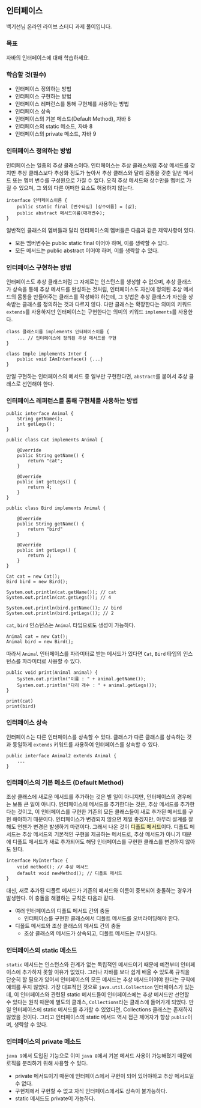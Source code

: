 ## 인터페이스

백기선님 온라인 라이브 스터디 과제 풀이입니다.

### 목표

자바의 인터페이스에 대해 학습하세요.

### 학습할 것(필수)

- 인터페이스 정의하는 방법
- 인터페이스 구현하는 방법
- 인터페이스 레퍼런스를 통해 구현체를 사용하는 방법
- 인터페이스 상속
- 인터페이스의 기본 메소드(Default Method), 자바 8
- 인터페이스의 static 메소드, 자바 8
- 인터페이스의 private 메소드, 자바 9

### 인터페이스 정의하는 방법

인터페이스는 일종의 추상 클래스이다. 인터페이스는 추상 클래스처럼 추상 메서드를 갖지만 추상 클래스보다 추상화 정도가 높아서 추상 클래스와 달리 몸통을 갖춘 일반 메서드 또는 멤버 변수를 구성원으로 가질 수 없다. 오직 추상 메서드와 상수만을 멤버로 가질 수 있으며, 그 외의 다른 어떠한 요소도 허용하지 않는다.

```
interface 인터페이스이름 {
    public static final [변수타입] [상수이름] = [값];
    public abstract 메서드이름(매개변수);
}
```

일반적인 클래스의 멤버들과 달리 인터페이스의 멤버들은 다음과 같은 제약사항이 있다.

- 모든 멤버변수는 public static final 이어야 하며, 이를 생략할 수 있다.
- 모든 메서드는 public abstract 이어야 하며, 이를 생략할 수 있다.

### 인터페이스 구현하는 방법

인터페이스도 추상 클래스처럼 그 자체로는 인스턴스를 생성할 수 없으며, 추상 클래스가 상속을 통해 추상 메서드를 완성하는 것처럼, 인터페이스도 자신에 정의된 추상 메서드의 몸통을 만들어주는 클래스를 작성해야 하는데, 그 방법은 추상 클래스가 자신을 상속받는 클래스를 정의하는 것과 다르지 않다. 다만 클래스는 확장한다는 의미의 키워드 `extends`를 사용하지만 인터페이스는 구현한다는 의미의 키워드 `implements`를 사용한다.

```
class 클래스이름 implements 인터페이스이름 {
    ... // 인터페이스에 정의된 추상 메서드를 구현
}

class Imple implements Inter {
    public void IAmInterface() {...}
}
```

만일 구현하는 인터페이스의 메서드 중 일부만 구현한다면, `abstract`를 붙여서 추상 클래스로 선언해야 한다.

### 인터페이스 레퍼런스를 통해 구현체를 사용하는 방법

```
public interface Animal {
    String getName();
    int getLegs();
}

public class Cat implements Animal {

    @Override
    public String getName() {
        return "cat";
    }

    @Override
    public int getLegs() {
        return 4;
    }
}

public class Bird implements Animal {

    @Override
    public String getName() {
        return "bird"
    }

    @Override
    public int getLegs() {
        return 2;
    }
}
```

```
Cat cat = new Cat();
Bird bird = new Bird();

System.out.println(cat.getName()); // cat
System.out.println(cat.getLegs()); // 4

System.out.println(bird.getName()); // bird
System.out.println(bird.getLegs()); // 2
```

`cat`, `bird` 인스턴스는 `Animal` 타입으로도 생성이 가능하다.

```
Animal cat = new Cat();
Animal bird = new Bird();
```

따라서 `Animal` 인터페이스를 파라미터로 받는 메서드가 있다면 `Cat`, `Bird` 타입의 인스턴스를 파라미터로 사용할 수 있다.

```
public void print(Animal animal) {
    System.out.println("이름 : " + animal.getName());
    System.out.println("다리 개수 : " + animal.getLegs());
}

print(cat)
print(bird)
```

### 인터페이스 상속

인터페이스는 다른 인터페이스를 상속할 수 있다. 클래스가 다른 클래스를 상속하는 것과 동일하게 `extends` 키워드를 사용하여 인터페이스를 상속할 수 있다.

```
public interface Animal2 extends Animal {
    ...
}
```

### 인터페이스의 기본 메소드 (Default Method)

조상 클래스에 새로운 메서드를 추가하는 것은 별 일이 아니지만, 인터페이스의 경우에는 보통 큰 일이 아니다. 인터페이스에 메서드를 추가한다는 것은, 추상 메서드를 추가한다는 것이고, 이 인터페이스를 구현한 기존의 모든 클래스들이 새로 추가된 메서드를 구현 해야하기 때문이다. 인터페이스가 변경되지 않으면 제일 좋겠지만, 아무리 설계를 잘해도 언젠가 변경은 발생하기 마련이다. 그래서 나온 것이 <span style = "background-color:#FAF4C0">디폴트 메서드</span>이다. 디폴트 메서드는 추상 메서드의 기본적인 구현을 제공하는 메서드로, 추상 메서드가 아니기 때문에 디폴트 메서드가 새로 추가되어도 해당 인터페이스를 구현한 클래스를 변경하지 않아도 된다.

```
interface MyInterface {
    void method(); // 추상 메서드
    default void newMethod(); // 디폴트 메서드
}
```

대신, 새로 추가된 디폴트 메서드가 기존의 메서드와 이름이 중복되어 충돌하는 경우가 발생한다. 이 충돌을 해결하는 규칙은 다음과 같다.

- 여러 인터페이스의 디폴트 메서드 간의 충돌
    - 인터페이스를 구현한 클래스에서 디폴트 메서드를 오버라이딩해야 한다.
- 디폴트 메서드와 조상 클래스의 메서드 간의 충돌
    - 조상 클래스의 메서드가 상속되고, 디폴트 메서드는 무시된다.

### 인터페이스의 static 메소드

`static` 메서드는 인스턴스와 관계가 없는 독립적인 메서드이기 때문에 예전부터 인터페이스에 추가하지 못할 이유가 없었다. 그러나 자바를 보다 쉽게 배울 수 있도록 규칙을 단순히 할 필요가 있어서 인터페이스의 모든 메서드는 추상 메서드이어야 한다는 규칙에 예외를 두지 않았다. 가장 대표적인 것으로 `java.util.Collection` 인터페이스가 있는데, 이 인터페이스와 관련된 static 메서드들이 인터페이스에는 추상 메서드만 선언할 수 있다는 원칙 때문에 별도의 클래스, `Collections`라는 클래스에 들어가게 되었다. 만일 인터페이스에 static 메서드를 추가할 수 있었다면, Collections 클래스는 존재하지 않았을 것이다. 그리고 인터페이스의 static 메서드 역시 접근 제어자가 항상 `public`이며, 생략할 수 있다.

### 인터페이스의 private 메소드

`java 9`에서 도입된 기능으로 이미 `java 8`에서 기본 메서드 사용이 가능해졌기 때문에 로직을 분리하기 위해 사용할 수 있다.

- private 메서드이기 때문에 인터페이스에서 구현이 되어 있어야하고 추상 메서드일 수 없다.
- 구현체에서 구현할 수 없고 자식 인터페이스에서도 상속이 불가능하다.
- static 메서드도 private이 가능하다.

